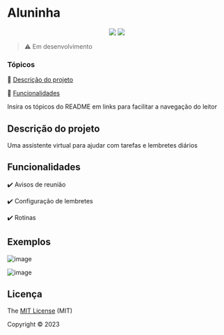
  <h1>Aluninha</h1> 

<p align="center">
  <img src="https://img.shields.io/static/v1?label=Python&message=3.1.10&color=blue&style=for-the-badge&logo=netlify"/>
  <img src="http://img.shields.io/static/v1?label=STATUS&message=EM%20DESENVOLVIMENTO&color=RED&style=for-the-badge"/>

</p>

> :warning: Em desenvolvimento

### Tópicos 

:small_blue_diamond: [Descrição do projeto](#descrição-do-projeto)

:small_blue_diamond: [Funcionalidades](#funcionalidades)

Insira os tópicos do README em links para facilitar a navegação do leitor

## Descrição do projeto 

<p align="justify">
 Uma assistente virtual para ajudar com tarefas e lembretes diários
</p>

## Funcionalidades

:heavy_check_mark: Avisos de reunião

:heavy_check_mark: Configuração de lembretes

:heavy_check_mark: Rotinas 

## Exemplos

![image](https://github.com/najulia/aluninha/assets/62626492/ffc2ff41-49b1-4c09-853a-e011a5cada35)

![image](https://github.com/najulia/aluninha/assets/62626492/9fa097fc-799d-482f-8dc2-e5ea172196cc)


## Licença 

The [MIT License]() (MIT)

Copyright :copyright: 2023

